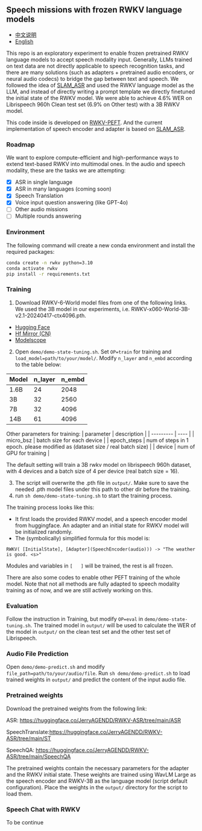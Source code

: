## Speech missions with frozen RWKV language models

- [中文说明](README_CN.md)
- [English](README.md)

This repo is an exploratory experiment to enable frozen pretrained RWKV language models to accept speech modality input. Generally, LLMs trained on text data are not directly applicable to speech recognition tasks, and there are many solutions (such as adapters + pretrained audio encoders, or neural audio codecs) to bridge the gap between text and speech. We followed the idea of [SLAM_ASR](https://arxiv.org/abs/2402.08846) and used the RWKV language model as the LLM, and instead of directly writing a prompt template we directly finetuned the initial state of the RWKV model. We were able to achieve 4.6% WER on Librispeech 960h Clean test set (6.9% on Other test) with a 3B RWKV model.

This code inside is developed on [RWKV-PEFT](https://github.com/JL-er/RWKV-PEFT). And the current implementation of speech encoder and adapter is based on [SLAM_ASR](https://arxiv.org/abs/2402.08846#).

### Roadmap

We want to explore compute-efficient and high-performance ways to extend text-based RWKV into  multimodal ones. In the audio and speech modality, these are the tasks we are attempting:

- [x] ASR in single language
- [x] ASR in many languages (coming soon)
- [x] Speech Translation
- [x] Voice input question answering (like GPT-4o)
- [ ] Other audio missions
- [ ] Multiple rounds answering

### Environment

The following command will create a new conda environment and install the required packages:

```bash
conda create -n rwkv python=3.10
conda activate rwkv
pip install -r requirements.txt
```

### Training

1. Download RWKV-6-World model files from one of the following links. We used the 3B model in our experiments, i.e. RWKV-x060-World-3B-v2.1-20240417-ctx4096.pth.

- [Hugging Face](https://huggingface.co/BlinkDL/rwkv-6-world/tree/main) 
- [Hf Mirror (CN)](https://hf-mirror.com/BlinkDL/rwkv-6-world/tree/main) 
- [Modelscope](https://modelscope.cn/models/Blink_DL/rwkv-6-world/files)

2. Open ```demo/demo-state-tuning.sh```. Set ```OP=train``` for training and ```load_model=path/to/your/model/```. Modify ```n_layer``` and ```n_embd``` according to the table below:

|   Model         | n_layer | n_embd  |
| --------- | ---- | ---- | 
| 1.6B | 24 | 2048 | 
| 3B | 32 | 2560 | 
| 7B | 32 | 4096 | 
| 14B | 61 | 4096 |

Other parameters for training:
|   parameter       | description  |
| --------- | ---- |
| micro_bsz | batch size for each device | 
| epoch_steps | num of steps in 1 epoch. please modified as (dataset size / real batch size) | 
| device | num of GPU for training |  

The default setting will train a 3B rwkv model on librispeech 960h dataset, with 4 devices and a batch size of 4 per device (real batch size = 16). 

3. The script will overwrite the .pth file in ```output/```. Make sure to save the needed .pth model files under this path to other dir before the training.
4. run ```sh demo/demo-state-tuning.sh``` to start the training process.

The training process looks like this:

- It first loads the provided RWKV model, and a speech encoder model from huggingface. An adapter and an initial state for RWKV model will be initialized randomly.
- The (symbolically) simplified formula for this model is:

```
RWKV( [InitialState], [Adapter](SpeechEncoder(audio))) -> "The weather is good. <s>"
```

Modules and variables in `[   ]` will be trained, the rest is all frozen. 

There are also some codes to enable other PEFT training of the whole model. Note that not all methods are fully adapted to speech modality training as of now, and we are still actively working on this.

### Evaluation

Follow the instruction in Training, but modify ```OP=eval``` in ```demo/demo-state-tuning.sh```. The trained model in ```output/``` will be used to calculate the WER of the model in ```output/``` on the clean test set and the other test set of Librispeech.

### Audio File Prediction

Open ```demo/demo-predict.sh``` and modify ```file_path=path/to/your/audio/file```. Run ```sh demo/demo-predict.sh``` to load trained weights in ```output/``` and predict the content of the input audio file.

### Pretrained weights

Download the pretrained weights from the following link:

ASR:
https://huggingface.co/JerryAGENDD/RWKV-ASR/tree/main/ASR

SpeechTranslate:https://huggingface.co/JerryAGENDD/RWKV-ASR/tree/main/ST

SpeechQA: https://huggingface.co/JerryAGENDD/RWKV-ASR/tree/main/SpeechQA

The pretrained weights contain the necessary parameters for the adapter and the RWKV initial state. These weights are trained using WavLM Large as the speech encoder and RWKV-3B as the language model (script default configuration). Place the weights in the ```output/``` directory for the script to load them.

### Speech Chat with RWKV

To be continue